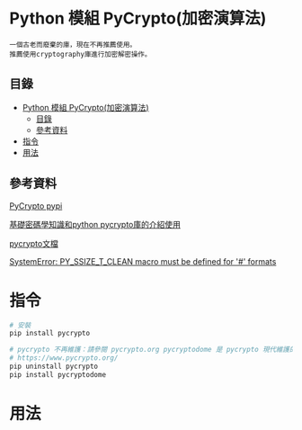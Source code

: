 # Python 模組 PyCrypto(加密演算法)

```
一個古老而廢棄的庫，現在不再推薦使用。
推薦使用cryptography庫進行加密解密操作。
```

## 目錄

- [Python 模組 PyCrypto(加密演算法)](#python-模組-pycrypto加密演算法)
	- [目錄](#目錄)
	- [參考資料](#參考資料)
- [指令](#指令)
- [用法](#用法)

## 參考資料

[PyCrypto pypi](https://pypi.org/project/PyCrypto/)

[基礎密碼學知識和python pycrypto庫的介紹使用](https://www.twblogs.net/a/5c6d1004bd9eee5c86dcc7c4)

[pycrypto文檔](https://www.dlitz.net/software/pycrypto/api/2.6/)

[SystemError: PY_SSIZE_T_CLEAN macro must be defined for '#' formats](https://stackoverflow.com/questions/70705404/systemerror-py-ssize-t-clean-macro-must-be-defined-for-formats)


# 指令

```bash
# 安裝
pip install pycrypto

# pycrypto 不再維護：請參閱 pycrypto.org pycryptodome 是 pycrypto 現代維護的替代品
# https://www.pycrypto.org/
pip uninstall pycrypto
pip install pycryptodome
```

# 用法

```Python
```
